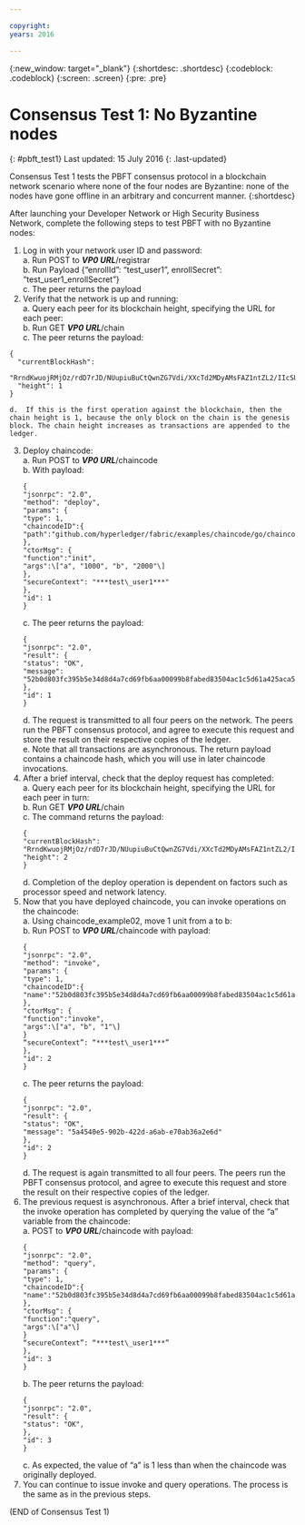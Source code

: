 ```yaml
---

copyright:
years: 2016

---
```


{:new_window: target="_blank"}
{:shortdesc: .shortdesc}
{:codeblock: .codeblock}
{:screen: .screen}
{:pre: .pre}


# Consensus Test 1: No Byzantine nodes
{: #pbft_test1}
Last updated: 15 July 2016
{: .last-updated}

Consensus Test 1 tests the PBFT consensus protocol in a blockchain network scenario where none of the four nodes are Byzantine: none of the nodes have gone offline in an arbitrary and concurrent manner.
{:shortdesc}

After launching your Developer Network or High Security Business Network, complete the following steps to test PBFT with no Byzantine nodes:

1.	Log in with your network user ID and password:  
    a.  Run POST to ***VP0 URL***/registrar  
    b.	Run Payload {“enrollId”: “test_user1”, enrollSecret”: “test_user1_enrollSecret”}  
    c.	The peer returns the payload
2.	Verify that the network is up and running:  
    a.	Query each peer for its blockchain height, specifying the URL for each peer:  
    b.  Run GET ***VP0 URL***/chain  
    c.  The peer returns the payload:
   ```
   {
     "currentBlockHash":
     "RrndKwuojRMjOz/rdD7rJD/NUupiuBuCtQwnZG7Vdi/XXcTd2MDyAMsFAZ1ntZL2/IIcSUeatIZAKS6ss7fEvg==",
     "height": 1
   }
   ```
    d.	If this is the first operation against the blockchain, then the chain height is 1, because the only block on the chain is the genesis block. The chain height increases as transactions are appended to the ledger.
3.	Deploy chaincode:  
    a.	Run POST to ***VP0 URL***/chaincode  
    b.  With payload:  
       ```
       {
       "jsonrpc": "2.0",
       "method": "deploy",
       "params": {
       "type": 1,
       "chaincodeID":{
       "path":"github.com/hyperledger/fabric/examples/chaincode/go/chaincode\_example02"
       },
       "ctorMsg": {
       "function":"init",
       "args":\["a", "1000", "b", "2000"\]
       },
       "secureContext": "***test\_user1***"
       },
       "id": 1
       }
       ```
     c.  The peer returns the payload:  
       ```
       {
       "jsonrpc": "2.0",
       "result": {
       "status": "OK",
       "message":
       "52b0d803fc395b5e34d8d4a7cd69fb6aa00099b8fabed83504ac1c5d61a425aca5b3ad3bf96643ea4fdaac132c417c37b00f88fa800de7ece387d008a76d3586"
       },
       "id": 1
       }
       ```
    d. The request is transmitted to all four peers on the network. The peers run the PBFT consensus protocol, and agree to execute this request and store the result on their respective copies of the ledger.  
    e.	Note that all transactions are asynchronous. The return payload contains a chaincode hash, which you will use in later chaincode invocations.
4.  After a brief interval, check that the deploy request has completed:  
    a.  Query each peer for its blockchain height, specifying the URL for each peer in turn:  
    b.  Run GET ***VP0 URL***/chain  
    c.  The command returns the payload:
      ```
      {
      "currentBlockHash":
      "RrndKwuojRMjOz/rdD7rJD/NUupiuBuCtQwnZG7Vdi/XXcTd2MDyAMsFAZ1ntZL2/IIcSUeatIZAKS6ss7fEvg==",
      "height": 2
      }
      ```
    d.  Completion of the deploy operation is dependent on factors such as processor speed and network latency.
5.  Now that you have deployed chaincode, you can invoke operations on the chaincode:  
    a.  Using chaincode_example02, move 1 unit from a to b:  
    b.  Run POST to ***VP0 URL***/chaincode with payload:
      ```
      {
      "jsonrpc": "2.0",
      "method": "invoke",
      "params": {
      "type": 1,
      "chaincodeID":{
      "name":"52b0d803fc395b5e34d8d4a7cd69fb6aa00099b8fabed83504ac1c5d61a425aca5b3ad3bf96643ea4fdaac132c417c37b00f88fa800de7ece387d008a76d3586"
      },
      "ctorMsg": {
      "function":"invoke",
      "args":\["a", "b", "1"\]
      }
      “secureContext”: “***test\_user1***”
      },
      "id": 2
      }
      ```
    c.  The peer returns the payload:
      ```
      {
      "jsonrpc": "2.0",
      "result": {
      "status": "OK",
      "message": "5a4540e5-902b-422d-a6ab-e70ab36a2e6d"
      },
      "id": 2
      }
      ```  
    d.  The request is again transmitted to all four peers. The peers run the PBFT consensus protocol, and agree to execute this request and store the result on their respective copies of the ledger.
6.  The previous request is asynchronous. After a brief interval, check that the invoke operation has completed by querying the value of the “a” variable from the chaincode:  
    a.  POST to ***VP0 URL***/chaincode with payload:
      ```
      {
      "jsonrpc": "2.0",
      "method": "query",
      "params": {
      "type": 1,
      "chaincodeID":{
      "name":"52b0d803fc395b5e34d8d4a7cd69fb6aa00099b8fabed83504ac1c5d61a425aca5b3ad3bf96643ea4fdaac132c417c37b00f88fa800de7ece387d008a76d3586"
      },
      "ctorMsg": {
      "function":"query",
      "args":\["a"\]
      }
      “secureContext”: “***test\_user1***”
      },
      "id": 3
      }
      ```   
    b.  The peer returns the payload:
      ```
      {
      "jsonrpc": "2.0",
      "result": {
      "status": "OK",
      },
      "id": 3
      }
      ```
    c.  As expected, the value of “a” is 1 less than when the chaincode was originally deployed.
7.  You can continue to issue invoke and query operations. The process is the same as in the previous steps.

  (END of Consensus Test 1)
